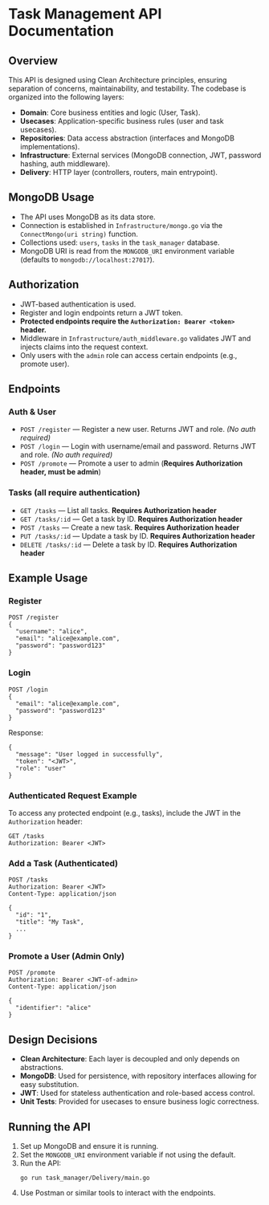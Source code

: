 # Task Management API Documentation

## Overview

This API is designed using Clean Architecture principles, ensuring separation of concerns, maintainability, and testability. The codebase is organized into the following layers:

- **Domain**: Core business entities and logic (User, Task).
- **Usecases**: Application-specific business rules (user and task usecases).
- **Repositories**: Data access abstraction (interfaces and MongoDB implementations).
- **Infrastructure**: External services (MongoDB connection, JWT, password hashing, auth middleware).
- **Delivery**: HTTP layer (controllers, routers, main entrypoint).

## MongoDB Usage

- The API uses MongoDB as its data store.
- Connection is established in `Infrastructure/mongo.go` via the `ConnectMongo(uri string)` function.
- Collections used: `users`, `tasks` in the `task_manager` database.
- MongoDB URI is read from the `MONGODB_URI` environment variable (defaults to `mongodb://localhost:27017`).

## Authorization

- JWT-based authentication is used.
- Register and login endpoints return a JWT token.
- **Protected endpoints require the `Authorization: Bearer <token>` header.**
- Middleware in `Infrastructure/auth_middleware.go` validates JWT and injects claims into the request context.
- Only users with the `admin` role can access certain endpoints (e.g., promote user).

## Endpoints

### Auth & User

- `POST /register` — Register a new user. Returns JWT and role. _(No auth required)_
- `POST /login` — Login with username/email and password. Returns JWT and role. _(No auth required)_
- `POST /promote` — Promote a user to admin (**Requires Authorization header, must be admin**)

### Tasks (all require authentication)

- `GET /tasks` — List all tasks. **Requires Authorization header**
- `GET /tasks/:id` — Get a task by ID. **Requires Authorization header**
- `POST /tasks` — Create a new task. **Requires Authorization header**
- `PUT /tasks/:id` — Update a task by ID. **Requires Authorization header**
- `DELETE /tasks/:id` — Delete a task by ID. **Requires Authorization header**

## Example Usage

### Register

```
POST /register
{
  "username": "alice",
  "email": "alice@example.com",
  "password": "password123"
}
```

### Login

```
POST /login
{
  "email": "alice@example.com",
  "password": "password123"
}
```

Response:

```
{
  "message": "User logged in successfully",
  "token": "<JWT>",
  "role": "user"
}
```

### Authenticated Request Example

To access any protected endpoint (e.g., tasks), include the JWT in the `Authorization` header:

```
GET /tasks
Authorization: Bearer <JWT>
```

### Add a Task (Authenticated)

```
POST /tasks
Authorization: Bearer <JWT>
Content-Type: application/json

{
  "id": "1",
  "title": "My Task",
  ...
}
```

### Promote a User (Admin Only)

```
POST /promote
Authorization: Bearer <JWT-of-admin>
Content-Type: application/json

{
  "identifier": "alice"
}
```

## Design Decisions

- **Clean Architecture**: Each layer is decoupled and only depends on abstractions.
- **MongoDB**: Used for persistence, with repository interfaces allowing for easy substitution.
- **JWT**: Used for stateless authentication and role-based access control.
- **Unit Tests**: Provided for usecases to ensure business logic correctness.

## Running the API

1. Set up MongoDB and ensure it is running.
2. Set the `MONGODB_URI` environment variable if not using the default.
3. Run the API:
   ```
   go run task_manager/Delivery/main.go
   ```
4. Use Postman or similar tools to interact with the endpoints.
